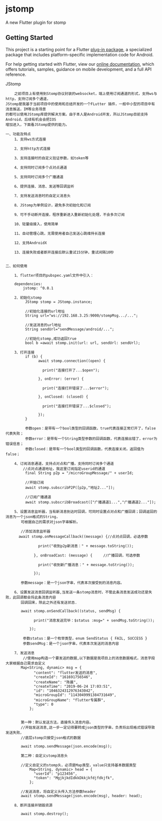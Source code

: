 # jstomp

A new Flutter plugin for stomp

## Getting Started

This project is a starting point for a Flutter
[plug-in package](https://flutter.dev/developing-packages/),
a specialized package that includes platform-specific implementation code for
Android.

For help getting started with Flutter, view our 
[online documentation](https://flutter.dev/docs), which offers tutorials, 
samples, guidance on mobile development, and a full API reference.

JStomp

        之前项目上有使用到Stomp协议封装的websocket，端上使用订阅通道的形式，支持ws与http，支持订阅多个通道，
    JStomp是我基于当前项目中的使用和总结开发的一个FLutter 插件，一般中小型的项目中有消息推送，IM等业务场景
    的都可以使用JStomp库提供解决方案。由于本人是Android开发，所以JStomp目前支持Android，后续有机会会把IOS
    增加进入，下面看JStomp提供的能力。
    
    一、功能及特点
        1、支持ws方式连接
        
        2、支持http方式连接
        
        3、支持连接时的自定义验证参数，如token等
        
        4、支持同时订阅多个点对点通道
        
        5、支持同时订阅多个广播通道
        
        6、提供连接、消息、发送等回调监听
        
        7、支持发送消息时的自定义消息头
        
        8、JStomp为单例设计，避免多次初始化和订阅
        
        9、可不手动断开连接，程序重新进入重新初始化处理，不会多次订阅
        
        10、轻量级接入，使用简单
        
        11、自动管理心跳，无需使用者自己发送心跳维持长连接
        
        12、支持AndroidX
        
        13、连接失败或者断开连接后默认重试15分钟，重试间隔10秒
        
        
    二、如何使用
    
        1、flutter项目的pubspec.yaml文件中引入：
        
        dependencies:
            jstomp: ^0.0.1
            
        2、初始化stomp
             JStomp stomp = JStomp.instance;
             
             //初始化连接的url地址
             String url="ws://192.168.3.25:9000/stompMsg.../...";
             
             //发送消息的url地址
             String sendUrl="sendMessage/android/...";
             
             //初始化stomp,成功返回true
             bool b =await stomp.init(url: url, sendUrl: sendUrl);
             
        3、打开连接
             if (b) {
                   await stomp.connection((open) {
                   
                     print("连接打开了...$open");
                     
                   }, onError: (error) {
                   
                     print("连接打开错误了...$error");
                     
                   }, onClosed: (closed) {
                   
                     print("连接打开错误了...$closed");
                     
                   });
             }
             
             参数open：是带有一个bool类型的回调函数，true代表连接正常打开了，false代表失败；
             参数error：是带有一个String类型参数的回调函数，代表连接出错了，error为错误信息；
             参数closed：是带有一个bool类型的回调函数，代表连接关闭，返回值为false；
             
        4、订阅消息通道，支持点对点和广播，支持同时订阅多个通道
            //点对点通道地址，我这里订阅指定userid的通道
             final String p2p = "/microGroupMessage/" + userId;
             
             //开始订阅
             await stomp.subscribP2P([p2p,"地址2..."]);
             
             //订阅广播通道
             await stomp.subscribBroadcast(["广播通道1...","广播通道2..."]);
             
        5、设置消息监听器，当有新消息到达时回调，可同时设置点对点和广播回调；回调返回的消息为一个json格式的String，
           可根据自己的需求对json字串解析。
           
           //添加消息监听器
          await stomp.onMessageCallback((message) {//点对点回调，必选参数
           
                   print("收到p2p新消息：" + message.toString());
                   
                 }, onBroadCast: (message) {     //广播回调，可选参数
                 
                   print("收到新广播消息：" + message.toString());
                   
                 });
           
           参数message：是一个json字串，代表本次接受到的消息内容。
                 
        6、设置发送消息回调监听器,当发送一条stomp消息时，不管此条消息发送成功还是失败，此回调都会将此条消息内容
           回调回来，除此之外还有发送状态.
           
           await stomp.onSendCallback((status, sendMsg) {
            
                 print("消息发送完毕：$status :msg=" + sendMsg.toString());
                 
               });
            
            参数status：是一个枚举类型，enum SendStatus { FAIL, SUCCESS }
            参数sendMsg：是一个json字串，代表本次发送的消息内容
            
        7、发送消息
            //使用map构造一个要发送的数据,以下数据是我项目上的消息数据格式，消息字段大家根据自己需求自定义
           Map<String, dynamic> msg = {
                 "content": "flutter发送的消息",
                 "createId": "161691756546",
                 "createName": "陈晨",
                 "createTime": "2019-06-24 17:03:51",
                 "id": "1046324312976343042",
                 "microGroupId": "1143049991384731649",
                 "microGroupName": "flutter专属群",
                 "type": 0
               };
           
               
           第一种：默认发送方法，直接传入消息内容。
           //开始发送消息,这一步一定记得要转成json类型的字串，负责将出现格式错误导致发送失败，
           //底层stomp只接受json格式的数据
           
           await stomp.sendMessage(json.encode(msg)); 
           
           第二种：自定义stomp消息头
           
           //定义自定义的stomp头，必须是Map类型，value只支持基本数据类型
               Map<String, dynamic> head = {
                 "userId": "p123456",
                 "token": "MgjkjkdIdkkDkkjkfdjfdkjfk",
               };
           
           //发送消息，将自定义头传入方法参数header
           await stomp.sendMessage(json.encode(msg), header: head);
           
        8、断开连接并销毁资源
            
           await stomp.destroy(); 